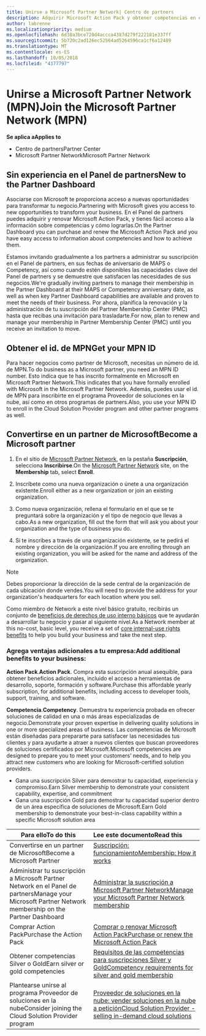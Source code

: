 ```yaml
---
title: Unirse a Microsoft Partner Network| Centro de partners
description: Adquirir Microsoft Action Pack y obtener competencias en el Centro de partners
author: labrenne
ms.localizationpriority: medium
ms.openlocfilehash: 6d38a3bce720d4accca4387d279f222181e337ff
ms.sourcegitcommit: 5b720c2ad126ec52564ad5264596ca1cf6a12489
ms.translationtype: MT
ms.contentlocale: es-ES
ms.lasthandoff: 10/05/2018
ms.locfileid: "4377797"
---
```

# <a name="join-the-microsoft-partner-network-mpn"></a><span data-ttu-id="8ff5d-103">Unirse a Microsoft Partner Network (MPN)</span><span class="sxs-lookup"><span data-stu-id="8ff5d-103">Join the Microsoft Partner Network (MPN)</span></span>

**<span data-ttu-id="8ff5d-104">Se aplica a</span><span class="sxs-lookup"><span data-stu-id="8ff5d-104">Applies to</span></span>**

-  <span data-ttu-id="8ff5d-105">Centro de partners</span><span class="sxs-lookup"><span data-stu-id="8ff5d-105">Partner Center</span></span>
-  <span data-ttu-id="8ff5d-106">Microsoft Partner Network</span><span class="sxs-lookup"><span data-stu-id="8ff5d-106">Microsoft Partner Network</span></span>

## <a name="new-to-the-partner-dashboard"></a><span data-ttu-id="8ff5d-107">Sin experiencia en el Panel de partners</span><span class="sxs-lookup"><span data-stu-id="8ff5d-107">New to the Partner Dashboard</span></span>

 <span data-ttu-id="8ff5d-108">Asociarse con Microsoft te proporciona acceso a nuevas oportunidades para transformar tu negocio.</span><span class="sxs-lookup"><span data-stu-id="8ff5d-108">Partnering with Microsoft gives you access to new opportunities to transform your business.</span></span> <span data-ttu-id="8ff5d-109">En el Panel de partners puedes adquirir y renovar Microsoft Action Pack, y tienes fácil acceso a la información sobre competencias y cómo lograrlas.</span><span class="sxs-lookup"><span data-stu-id="8ff5d-109">On the Partner Dashboard you can purchase and renew the Microsoft Action Pack and you have easy access to information about competencies and how to achieve them.</span></span>

 <span data-ttu-id="8ff5d-110">Estamos invitando gradualmente a los partners a administrar su suscripción en el Panel de partners, en sus fechas de aniversario de MAPS o Competency, así como cuando estén disponibles las capacidades clave del Panel de partners y se demuestre que satisfacen las necesidades de sus negocios.</span><span class="sxs-lookup"><span data-stu-id="8ff5d-110">We're gradually inviting partners to manage their membership in the Partner Dashboard at their MAPS or Competency anniversary date, as well as when key Partner Dashboard capabilities are available and proven to meet the needs of their business.</span></span>  <span data-ttu-id="8ff5d-111">Por ahora, planifica la renovación y la administración de tu suscripción del Partner Membership Center (PMC) hasta que recibas una invitación para trasladarte.</span><span class="sxs-lookup"><span data-stu-id="8ff5d-111">For now, plan to renew and manage your membership in Partner Membership Center (PMC) until you receive an invitation to move.</span></span>

## <a name="get-your-mpn-id"></a><span data-ttu-id="8ff5d-112">Obtener el id. de MPN</span><span class="sxs-lookup"><span data-stu-id="8ff5d-112">Get your MPN ID</span></span>

<span data-ttu-id="8ff5d-113">Para hacer negocios como partner de Microsoft, necesitas un número de id. de MPN.</span><span class="sxs-lookup"><span data-stu-id="8ff5d-113">To do business as a Microsoft partner, you need an MPN ID number.</span></span> <span data-ttu-id="8ff5d-114">Esto indica que te has inscrito formalmente en Microsoft en Microsoft Partner Network.</span><span class="sxs-lookup"><span data-stu-id="8ff5d-114">This indicates that you have formally enrolled with Microsoft in the Microsoft Partner Network.</span></span> <span data-ttu-id="8ff5d-115">Además, puedes usar el id. de MPN para inscribirte en el programa Proveedor de soluciones en la nube, así como en otros programas de partners.</span><span class="sxs-lookup"><span data-stu-id="8ff5d-115">Also, you use your MPN ID to enroll in the Cloud Solution Provider program and other partner programs as well.</span></span>  

## <a name="become-a-microsoft-partner"></a><span data-ttu-id="8ff5d-116">Convertirse en un partner de Microsoft</span><span class="sxs-lookup"><span data-stu-id="8ff5d-116">Become a Microsoft partner</span></span>

1.  <span data-ttu-id="8ff5d-117">En el sitio de [Microsoft Partner Network](https://partner.microsoft.com/en-us/membership), en la pestaña **Suscripción**, selecciona **Inscribirse**.</span><span class="sxs-lookup"><span data-stu-id="8ff5d-117">On the [Microsoft Partner Network](https://partner.microsoft.com/en-us/membership) site, on the **Membership** tab, select **Enroll**.</span></span> 

2.  <span data-ttu-id="8ff5d-118">Inscríbete como una nueva organización o únete a una organización existente.</span><span class="sxs-lookup"><span data-stu-id="8ff5d-118">Enroll either as a new organization or join an existing organization.</span></span>

3.  <span data-ttu-id="8ff5d-119">Como nueva organización, rellena el formulario en el que se te preguntará sobre la organización y el tipo de negocio que llevas a cabo.</span><span class="sxs-lookup"><span data-stu-id="8ff5d-119">As a new organization, fill out the form that will ask you about your organization and the type of business you do.</span></span>

4.  <span data-ttu-id="8ff5d-120">Si te inscribes a través de una organización existente, se te pedirá el nombre y dirección de la organización.</span><span class="sxs-lookup"><span data-stu-id="8ff5d-120">If you are enrolling through an existing organization, you will be asked for the name and address of the organization.</span></span>

> [!NOTE]  
>  <span data-ttu-id="8ff5d-121">Debes proporcionar la dirección de la sede central de la organización de cada ubicación donde vendes.</span><span class="sxs-lookup"><span data-stu-id="8ff5d-121">You will need to provide the address for your organization's headquarters for each location where you sell.</span></span>

<span data-ttu-id="8ff5d-122">Como miembro de Network a este nivel básico gratuito, recibirás un conjunto de [beneficios de derechos de uso interno básicos](https://partner.microsoft.com/membership/core-benefits) que te ayudarán a desarrollar tu negocio y pasar al siguiente nivel.</span><span class="sxs-lookup"><span data-stu-id="8ff5d-122">As a Network member at this no-cost, basic level, you receive a set of [core internal-use rights benefits](https://partner.microsoft.com/membership/core-benefits) to help you build your business and take the next step.</span></span> 

### <a name="add-additional-benefits-to-your-business"></a><span data-ttu-id="8ff5d-123">Agrega ventajas adicionales a tu empresa:</span><span class="sxs-lookup"><span data-stu-id="8ff5d-123">Add additional benefits to your business:</span></span> 

<span data-ttu-id="8ff5d-124">**Action Pack**.</span><span class="sxs-lookup"><span data-stu-id="8ff5d-124">**Action Pack**.</span></span> <span data-ttu-id="8ff5d-125">Compra esta suscripción anual asequible, para obtener beneficios adicionales, incluido el acceso a herramientas de desarrollo, soporte, formación y software.</span><span class="sxs-lookup"><span data-stu-id="8ff5d-125">Purchase this affordable yearly subscription, for additional benefits, including access to developer tools, support, training, and software.</span></span>

<span data-ttu-id="8ff5d-126">**Competencia**.</span><span class="sxs-lookup"><span data-stu-id="8ff5d-126">**Competency**.</span></span> <span data-ttu-id="8ff5d-127">Demuestra tu experiencia probada en ofrecer soluciones de calidad en una o más áreas especializadas de negocio.</span><span class="sxs-lookup"><span data-stu-id="8ff5d-127">Demonstrate your proven expertise in delivering quality solutions in one or more specialized areas of business.</span></span> <span data-ttu-id="8ff5d-128">Las competencias de Microsoft están diseñadas para prepararte para satisfacer las necesidades tus clientes y para ayudarte a atraer a nuevos clientes que buscan proveedores de soluciones certificados por Microsoft.</span><span class="sxs-lookup"><span data-stu-id="8ff5d-128">Microsoft competencies are designed to prepare you to meet your customers’ needs, and to help you attract new customers who are looking for Microsoft-certified solution providers.</span></span> 

- <span data-ttu-id="8ff5d-129">Gana una suscripción Silver para demostrar tu capacidad, experiencia y compromiso.</span><span class="sxs-lookup"><span data-stu-id="8ff5d-129">Earn Silver membership to demonstrate your consistent capability, expertise, and commitment</span></span>
- <span data-ttu-id="8ff5d-130">Gana una suscripción Gold para demostrar tu capacidad superior dentro de un área específica de soluciones de Microsoft.</span><span class="sxs-lookup"><span data-stu-id="8ff5d-130">Earn Gold membership to demonstrate your best-in-class capability within a specific Microsoft solution area</span></span>

|**<span data-ttu-id="8ff5d-131">Para ello</span><span class="sxs-lookup"><span data-stu-id="8ff5d-131">To do this</span></span>**   |**<span data-ttu-id="8ff5d-132">Lee este documento</span><span class="sxs-lookup"><span data-stu-id="8ff5d-132">Read this</span></span>**   |
|------------------|:---------------|
|<span data-ttu-id="8ff5d-133">Convertirse en un partner de Microsoft</span><span class="sxs-lookup"><span data-stu-id="8ff5d-133">Become a Microsoft Partner</span></span>|[<span data-ttu-id="8ff5d-134">Suscripción: funcionamiento</span><span class="sxs-lookup"><span data-stu-id="8ff5d-134">Membership: How it works</span></span>](https://partner.microsoft.com/membership/how-it-works)|
<span data-ttu-id="8ff5d-135">Administrar tu suscripción a Microsoft Partner Network en el Panel de partners</span><span class="sxs-lookup"><span data-stu-id="8ff5d-135">Manage your Microsoft Partner Network membership on the Partner Dashboard</span></span>   |[<span data-ttu-id="8ff5d-136">Administrar la suscripción a Microsoft Partner Network</span><span class="sxs-lookup"><span data-stu-id="8ff5d-136">Manage your Microsoft Partner Network membership</span></span>](mpn-overview.md)
|<span data-ttu-id="8ff5d-137">Comprar Action Pack</span><span class="sxs-lookup"><span data-stu-id="8ff5d-137">Purchase the Action Pack</span></span>   |[<span data-ttu-id="8ff5d-138">Comprar o renovar Microsoft Action Pack</span><span class="sxs-lookup"><span data-stu-id="8ff5d-138">Purchase or renew the Microsoft Action Pack</span></span>](https://msdn.microsoft.com/partner-center/mpn-get-action-pack)|
|<span data-ttu-id="8ff5d-139">Obtener competencias Silver o Gold</span><span class="sxs-lookup"><span data-stu-id="8ff5d-139">Earn silver or gold competencies</span></span>   |[<span data-ttu-id="8ff5d-140">Requisitos de las competencias para suscripciones Silver y Gold</span><span class="sxs-lookup"><span data-stu-id="8ff5d-140">Competency requirements for silver and gold membership</span></span>](https://msdn.microsoft.com/en-us/partner-center/learn-about-competencies)|
|<span data-ttu-id="8ff5d-141">Plantearse unirse al programa Proveedor de soluciones en la nube</span><span class="sxs-lookup"><span data-stu-id="8ff5d-141">Consider joining the Cloud Solution Provider program</span></span>|[<span data-ttu-id="8ff5d-142">Proveedor de soluciones en la nube: vender soluciones en la nube a petición</span><span class="sxs-lookup"><span data-stu-id="8ff5d-142">Cloud Solution Provider - selling in-demand cloud solutions</span></span>](csp-overview.md)|
